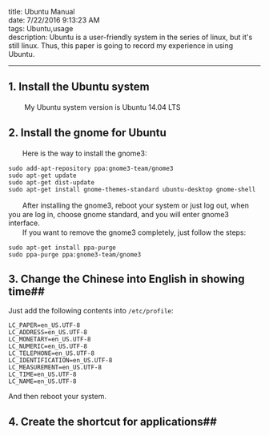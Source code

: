 title: Ubuntu Manual  
date: 7/22/2016 9:13:23 AM  
tags: Ubuntu,usage  
description: Ubuntu is a user-friendly system in the series of linux, but it's still linux. Thus, this paper is going to record my experience in using Ubuntu.  
 
---
## 1. Install the Ubuntu system ##
　　 My Ubuntu system version is Ubuntu 14.04 LTS 
## 2. Install the gnome for Ubuntu ##
　　Here is the way to install the gnome3:  

    sudo add-apt-repository ppa:gnome3-team/gnome3
    sudo apt-get update
    sudo apt-get dist-update
    sudo apt-get install gnome-themes-standard ubuntu-desktop gnome-shell
　　After installing the gnome3, reboot your system or just log out, when you are log in, choose gnome standard, and you will enter gnome3 interface.  
　　If you want to remove the gnome3 completely, just follow the steps:  

    sudo apt-get install ppa-purge
    sudo ppa-purge ppa:gnome3-team/gnome3

## 3. Change the Chinese into English in showing time##
Just add the following contents into `/etc/profile`: 
 
    LC_PAPER=en_US.UTF-8
    LC_ADDRESS=en_US.UTF-8
    LC_MONETARY=en_US.UTF-8
    LC_NUMERIC=en_US.UTF-8
    LC_TELEPHONE=en_US.UTF-8
    LC_IDENTIFICATION=en_US.UTF-8
    LC_MEASUREMENT=en_US.UTF-8
    LC_TIME=en_US.UTF-8
    LC_NAME=en_US.UTF-8
And then reboot your system.  
## 4. Create the shortcut for applications##
